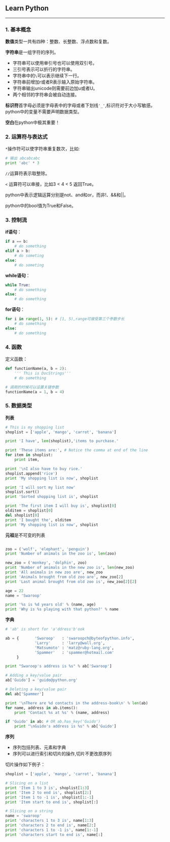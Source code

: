 ## Learn Python
---
### 1. 基本概念

**数值**类型一共有四种：整数、长整数、浮点数和复数。

**字符串**是一组字符的序列。
- 字符串可以使用单引号也可以使用双引号。
- 三引号表示可以折行的字符串。
- 字符串中的`\`可以表示继续下一行。
- 字符串前增加r或者R表示输入原始字符串。
- 字符串输出unicode则需要前边加u或者U。
- 两个相邻的字符串会被自动连接。

**标识符**首字母必须是字母表中的字母或者下划线`'_'`,标识符对于大小写敏感。python中的变量不需要声明数据类型。

**空白**在python中极其重要！

### 2. 运算符与表达式

`*`操作符可以使字符串重复数次，比如:
```python
# 输出 abcabcabc
print 'abc' * 3 
```

`//`运算符表示取整除。

`<` 运算符可以串接，比如3 < 4 < 5 返回True。

python中表示逻辑运算分别是not、and和or，而非!、&&和||。

python中的bool值为True和False。

### 3. 控制流

**if语句**：
```python
if a == b:
    # do something
elif a > b:
    # do someting
else:
    # do someting
```

**while语句**：
```python
while True:
    # do something
else:
    # do something
```

**for语句**：
```python
for i in range(1, 5): # [1, 5),range可接受第三个参数步长
    # do something
else:
    # do something
```

### 4. 函数

定义函数：
```python
def functionName(a, b = 2):
    ''' This is DocStrings'''
    # do something

# 调用的时候可以设置关键参数
functionName(a = 1, b = 4)
```

### 5. 数据类型

**列表**
```python
# This is my shopping list
shoplist = ['apple', 'mango', 'carrot', 'banana']

print 'I have', len(shoplist),'items to purchase.'

print 'These items are:', # Notice the comma at end of the line
for item in shoplist:
    print item,

print '\nI also have to buy rice.'
shoplist.append('rice')
print 'My shopping list is now', shoplist

print 'I will sort my list now'
shoplist.sort()
print 'Sorted shopping list is', shoplist

print 'The first item I will buy is', shoplist[0]
olditem = shoplist[0]
del shoplist[0]
print 'I bought the', olditem
print 'My shopping list is now', shoplist
```

**元祖**是不可变的列表
```python

zoo = ('wolf', 'elephant', 'penguin')
print 'Number of animals in the zoo is', len(zoo)

new_zoo = ('monkey', 'dolphin', zoo)
print 'Number of animals in the new zoo is', len(new_zoo)
print 'All animals in new zoo are', new_zoo
print 'Animals brought from old zoo are', new_zoo[2]
print 'Last animal brought from old zoo is', new_zoo[2][2]

age = 22
name = 'Swaroop'

print '%s is %d years old' % (name, age)
print 'Why is %s playing with that python?' % name
```

**字典**
```python
# 'ab' is short for 'a'ddress'b'ook

ab = {       'Swaroop'   : 'swaroopch@byteofpython.info',
             'Larry'     : 'larry@wall.org',
             'Matsumoto' : 'matz@ruby-lang.org',
             'Spammer'   : 'spammer@hotmail.com'
     }

print "Swaroop's address is %s" % ab['Swaroop']

# Adding a key/value pair
ab['Guido'] = 'guido@python.org'

# Deleting a key/value pair
del ab['Spammer']

print '\nThere are %d contacts in the address-book\n' % len(ab)
for name, address in ab.items():
    print 'Contact %s at %s' % (name, address)

if 'Guido' in ab: # OR ab.has_key('Guido')
    print "\nGuido's address is %s" % ab['Guido']
```

**序列**
- 序列包括列表、元素和字典
- 序列可以进行索引和切片的操作,切片不更改原序列

切片操作如下例子：
```python
shoplist = ['apple', 'mango', 'carrot', 'banana']

# Slicing on a list
print 'Item 1 to 3 is', shoplist[1:3]
print 'Item 2 to end is', shoplist[2:]
print 'Item 1 to -1 is', shoplist[1:-1]
print 'Item start to end is', shoplist[:]

# Slicing on a string
name = 'swaroop'
print 'characters 1 to 3 is', name[1:3]
print 'characters 2 to end is', name[2:]
print 'characters 1 to -1 is', name[1:-1]
print 'characters start to end is', name[:]
```









